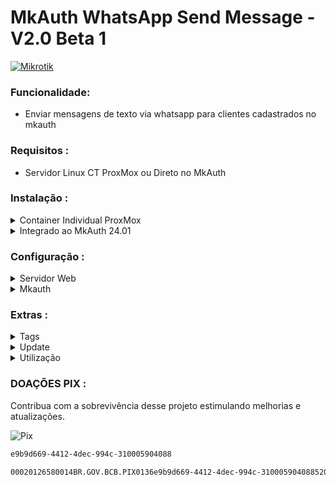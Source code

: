 # MkAuth WhatsApp Send Message - V2.0 Beta 1

[![Mikrotik](https://mikrotik.com/img/mtv2/newlogo.svg)](https://mikrotik.com/)


### Funcionalidade:
* Enviar mensagens de texto via whatsapp para clientes cadastrados no mkauth

### Requisitos :
* Servidor Linux CT ProxMox ou Direto no MkAuth

### Instalação :
<details>
<summary>Container Individual ProxMox</summary>
<br>
<b>OBS:</b> é necessario instalar uma distribuição linux no proxmox antes de inserir os codigos abaixo
<br><br>
  
<b>1 - </b>Atualize seu sistema
```sh
apt update
```
```sh
apt upgrade -y
```

<b>2 - </b>Instale as dependencias necessarias
```sh
apt-get install git curl libnss3-dev libgdk-pixbuf2.0-dev libgtk-3-dev libxss-dev libasound2 -y
```

<b>3 - </b>Instale o node
```sh
curl -fsSL https://deb.nodesource.com/setup_20.x | sudo -E bash - && apt-get install -y nodejs
```

<b>4 - </b>Instale o Mwsm
```sh
git clone https://github.com/MKCodec/Mwsm.git /var/api/Mwsm && cd /var/api/Mwsm
```
<b>5 - </b>Instale o npm
```sh
npm install sqlite3 pm2
```

<b>6 - </b>Configure a auto-inicialização
```sh
pm2 start mwsm.json && pm2 save && pm2 startup
```
</details>


<details>
<summary>Integrado ao MkAuth 24.01</summary>
<br>

Video : https://www.youtube.com/watch?v=mJ0DGPGd7Ps

<b>1 - </b>Atualize o sistema
```sh
sudo apt update
```

<b>2 - </b>Instale as dependencias necessarias
```sh
sudo apt install git curl
```
```sh
sudo apt-get install ca-certificates fonts-liberation libappindicator3-1 libasound2 libatk-bridge2.0-0 libatk1.0-0 libc6 libcairo2 libcups2 libdbus-1-3 libexpat1 libfontconfig1 libgbm1 libgcc1 libglib2.0-0 libgtk-3-0 libnspr4 libnss3 libpango-1.0-0 libpangocairo-1.0-0 libstdc++6 libx11-6 libx11-xcb1 libxcb1 libxcomposite1 libxcursor1 libxdamage1 libxext6 libxfixes3 libxi6 libxrandr2 libxrender1 libxss1 libxtst6 lsb-release wget xdg-utils
```

<b>3 - </b>Instale o node
```sh
sudo curl -fsSL https://deb.nodesource.com/setup_20.x | sudo -E bash - && apt-get install -y nodejs
```

<b>4 - </b>Crie o diretório de instalação do Mwsm
```sh
sudo mkdir -p /var/api/Mwsm
```

<b>5 - </b>Instale o Mwsm
```sh
sudo git clone https://github.com/MKCodec/Mwsm.git /var/api/Mwsm && cd /var/api/Mwsm
```
<b>6 - </b>Instale o npm
```sh
sudo npm install sqlite3 pm2
```

<b>7 - </b>Configure a auto-inicialização
```sh
sudo pm2 start mwsm.json && pm2 save && pm2 startup
```

</details>


### Configuração :

<details>
<summary>Servidor Web</summary>
<br>
  
<b>1 - </b>Acesse o arquivo de configuração do servidor via prompt
```sh
sudo nano /var/api/Mwsm/mwsm.js
```
Altere o valor conforme suas necessidades.

| Nome           | Valor             | Função                                                          |
| -------------- | ----------------- | --------------------------------------------------------------- |
| `interval`     | `1000` =  1s      | Tempo de disparo entre mensagens condicionadas com a TAG `##`.  |
| `sendwait`     | `30000` = 30s     | Tempo de disparo entre mensagens de modo geral.                 |
| `access`       | `8000`            | Porta de acesso do sistema/interface.                           |
| `pixfail`      | `XXX` = nulo      | Chave Pix Manual em caso de falha do mkauth.                    |
| `response`     |                   | Resposta Automatica, Deixe em branco para não responder.        |
| `replyes`      | `true` ou `false` | Marcar conversas em resposta automaticas.                       |


<b>2 - </b>Acesse seu servidor web através do IP:PORTA
[![Node](https://raw.githubusercontent.com/MKCodec/Mwsm/main/node.png)](#)

<b>3 - </b>Aguarde a geração do QRCode

<b>4 - </b>Faça a leitura do QRCode com o WhatsApp

** `Menu > Aparelhos Conectados > Conectar um Aparelho`

</details>

<details>
<summary>Mkauth</summary>
<br>
<b>1 - </b>Configure seu servidor no MKAuth seguindo as instruções do servidor Web

** `Opções > Servidor de SMS > Servidor`
[![MkAuth](https://raw.githubusercontent.com/MKCodec/Mwsm/main/mkauth.png)](#)
</details>

### Extras :

<details>
<summary>Tags</summary>
<br>

| Tag            | Efeito         | Exemplo                                                         |
| -------------- | -------------- | --------------------------------------------------------------- |
| `##`   | quebra balão   | Mensagem1`##`Mensagem2`##`Mensagem3                                     |
| `\n`   | quebra linha   | Linha1`\n`Linha2`\n`Linha3                                     |
| `*`    | negrito        | `*`Mensagem`*`                                                          |

</details>

<details>
<summary>Update</summary>
<br>
  
```sh
sudo wget https://raw.githubusercontent.com/MKCodec/Mwsm/main/mwsm.js -O /var/api/Mwsm/mwsm.js
```
</details>

<details>
<summary>Utilização</summary>
<br>
Para testar utilize o comando abaixo no Prompt

`DDDNUMERO` : Troque pelo numero com DDD

`MENSAGEM` : Troque pela sua mensagem

`IPDOSERVIDOR` : Troque pelo ip do servidor

`PORTA` : Troque pela porta do servidor

```sh
sudo curl -d "to=55DDDNUMERO&msg=MENSAGEM" --header "application/x-www-form-urlencoded" -X POST http://IPDOSERVIDOR:PORTA/send-message
```
</details>

### DOAÇÕES PIX :
Contribua com a sobrevivência desse projeto estimulando melhorias e atualizações.

![Pix](https://github.com/MKCodec/Mwsm/assets/143403919/24660f85-17d0-4de4-94e7-de85828a9265)


```sh
e9b9d669-4412-4dec-994c-310005904088
```

```sh
00020126580014BR.GOV.BCB.PIX0136e9b9d669-4412-4dec-994c-3100059040885204000053039865802BR5924CLEBER FERREIRA DE SOUZA6007CARUARU62070503***63045854
```



